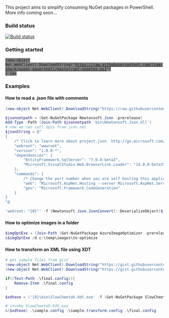 This project aims to simplify consuming NuGet packages in PowerShell. More info coming soon...

### Build status
[![Build status](https://ci.appveyor.com/api/projects/status/yv76i6yybh5pv3kd?svg=true)](https://ci.appveyor.com/project/sayedihashimi/nuget-powershell)

### Getting started
<code style="background-color:grey">(new-object Net.WebClient).DownloadString("https://raw.githubusercontent.com/ligershark/nuget-powershell/master/get-nugetps.ps1") | iex</code>

### Examples

#### How to read a .json file with comments

```powershell
(new-object Net.WebClient).DownloadString("https://raw.githubusercontent.com/ligershark/nuget-powershell/master/get-nugetps.ps1") | iex

$jsonnetpath = (Get-NuGetPackage Newtonsoft.Json -prerelease)
Add-Type -Path (Join-Path $jsonnetpath 'bin\Newtonsoft.Json.dll')
# now we can call apis from json.net
$jsonString = @"
{
    /* Click to learn more about project.json  http://go.microsoft.com/fwlink/?LinkID=517074 */
    "webroot": "wwwroot",
    "version": "1.0.0-*",
    "dependencies": {
        "EntityFramework.SqlServer": "7.0.0-beta3",
        "Microsoft.VisualStudio.Web.BrowserLink.Loader": "14.0.0-beta3"
    },
    "commands": {
        /* Change the port number when you are self hosting this application */
        "web": "Microsoft.AspNet.Hosting --server Microsoft.AspNet.Server.WebListener --server.urls http://localhost:5000",
        "gen": "Microsoft.Framework.CodeGeneration"
    }
}
"@

'webroot: "{0}"' -f [Newtonsoft.Json.JsonConvert]::DeserializeObject($jsonString)['webroot'].value

```

#### How to optimize images in a folder

```powershell
$imgOptExe = (Join-Path (Get-NuGetPackage AzureImageOptimizer -prerelease) 'tools\ImageCompressor.Job.exe')
&$imgOptExe /d c:\temp\images\to-optimize

```

#### How to transform an XML file using XDT

```powershell
# get sample files from gist
(new-object Net.WebClient).DownloadString("https://gist.githubusercontent.com/sayedihashimi/581878c375db22eabd22/raw/eb4e4d5e0c66448f6aed1c898ea0c7991bd970c8/sample.config") | Set-Content .\sample.config
(new-object Net.WebClient).DownloadString("https://gist.githubusercontent.com/sayedihashimi/581878c375db22eabd22/raw/b54d648ed5e316801b8323da91506ff9d3a136a7/sample.transform.config") | Set-Content .\sample.transform.config

if((Test-Path .\final.config)){
    Remove-Item .\final.config
}

$xdtexe = ('{0}\bin\SlowCheetah.Xdt.exe' -f (Get-NuGetPackage SlowCheetah.Xdt -prerelease))

# invoke SlowCheetah.Xdt.exe
&($xdtexe) .\sample.config .\sample.transform.config .\final.config

```



